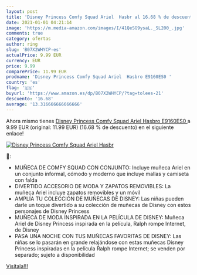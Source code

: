 ```yaml
---
layout: post
title: 'Disney Princess Comfy Squad Ariel  Hasbr al 16.68 % de descuento'
date: 2021-01-01 04:21:14
image: 'https://m.media-amazon.com/images/I/41QeSG9ysaL._SL200_.jpg'
comments: true
category: ofertas
author: ring
slug: 'B07X2WHYCP-es'
actualPrice: 9.99 EUR
currency: EUR
price: 9.99
comparePrice: 11.99 EUR
prodname: 'Disney Princess Comfy Squad Ariel  Hasbro E9160ES0 '
country: 'es'
flag: '🇪🇸'
buyurl: 'https://www.amazon.es/dp/B07X2WHYCP/?tag=tolees-21'
descuento: '16.68'
average: '13.316666666666666'
---
```


Ahora mismo tienes [Disney Princess Comfy Squad Ariel  Hasbro E9160ES0 ](https://www.amazon.es/dp/B07X2WHYCP/?tag=tolees-21) a 9.99 EUR (original: 11.99 EUR) (16.68 %  de descuento) en el siguiente enlace!

[![Disney Princess Comfy Squad Ariel  Hasbr](https://m.media-amazon.com/images/I/41QeSG9ysaL._SL200_.jpg)](https://www.amazon.es/dp/B07X2WHYCP/?tag=tolees-21)

🔎:

- MUÑECA DE COMFY SQUAD CON CONJUNTO: Incluye muñeca Ariel en un conjunto informal, cómodo y moderno que incluye mallas y camiseta con falda
- DIVERTIDO ACCESORIO DE MODA Y ZAPATOS REMOVIBLES: La muñeca Ariel incluye zapatos removibles y un móvil
- AMPLÍA TU COLECCIÓN DE MUÑECAS DE DISNEY: Las niñas pueden darle un toque divertido a su colección de muñecas de Disney con estos personajes de Disney Princess
- MUÑECA DE MODA INSPIRADA EN LA PELÍCULA DE DISNEY: Muñeca Ariel de Disney Princess inspirada en la película, Ralph rompe Internet, de Disney
- PASA UNA NOCHE CON TUS MUÑECAS FAVORITAS DE DISNEY: Las niñas se lo pasarán en grande relajándose con estas muñecas Disney Princess inspiradas en la película Ralph rompe Internet; se venden por separado; sujeto a disponibilidad

[Visítala!!!](https://www.amazon.es/dp/B07X2WHYCP/?tag=tolees-21)
